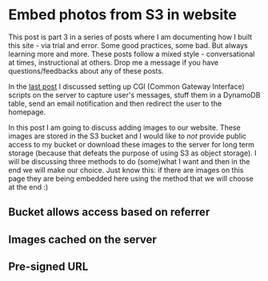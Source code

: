 # Embed photos from S3 in website

This post is part 3 in a series of posts where I am documenting how I built this 
site - via trial and error. Some good practices, some bad. But always learning more 
and more. These posts follow a mixed style - conversational at times, instructional at 
others. Drop me a message if you have questions/feedbacks about any of these posts.

In the [last post](https://www.a93.in/posts/cgi_setup.html) I discussed setting up 
CGI (Common Gateway Interface) scripts on the server to capture user's messages, 
stuff them in a DynamoDB table, send an email notification and then redirect the user 
to the homepage.

In this post I am going to discuss adding images to our website. These images are 
stored in the S3 bucket and I would like to *not* provide public access to my 
bucket or download these images to the server for long term storage (because that 
defeats the purpose of using S3 as object storage). I will be discussing three 
methods to do (some)what I want and then in the end we will make our choice. Just know 
this: if there are images on this page they are being embedded here using the method 
that we will choose at the end :)

## Bucket allows access based on referrer

## Images cached on the server

## Pre-signed URL
